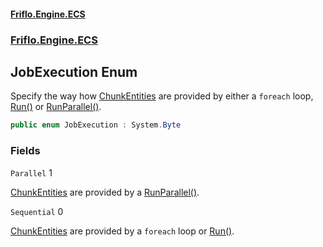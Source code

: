 #### [Friflo.Engine.ECS](index.md#'index')
### [Friflo.Engine.ECS](Friflo.Engine.ECS.md#'Friflo.Engine.ECS')

## JobExecution Enum

Specify the way how [ChunkEntities](ChunkEntities.md#'Friflo.Engine.ECS.ChunkEntities') are provided by either a `foreach` loop,
[Run()](QueryJob.Run().md#'Friflo.Engine.ECS.QueryJob.Run()') or [RunParallel()](QueryJob.RunParallel().md#'Friflo.Engine.ECS.QueryJob.RunParallel()').

```csharp
public enum JobExecution : System.Byte
```
### Fields

<a name='Friflo.Engine.ECS.JobExecution.Parallel'></a>

`Parallel` 1

[ChunkEntities](ChunkEntities.md#'Friflo.Engine.ECS.ChunkEntities') are provided by a [RunParallel()](QueryJob.RunParallel().md#'Friflo.Engine.ECS.QueryJob.RunParallel()').

<a name='Friflo.Engine.ECS.JobExecution.Sequential'></a>

`Sequential` 0

[ChunkEntities](ChunkEntities.md#'Friflo.Engine.ECS.ChunkEntities') are provided by a `foreach` loop or [Run()](QueryJob.Run().md#'Friflo.Engine.ECS.QueryJob.Run()').